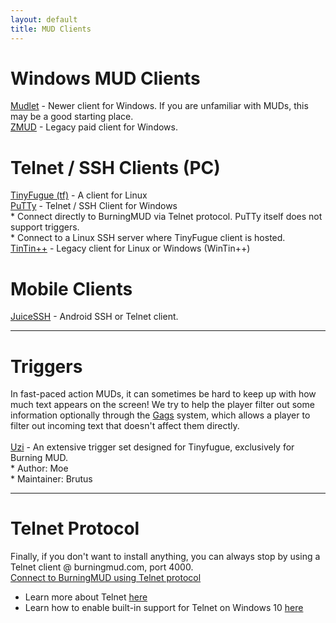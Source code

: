 ```yaml
---
layout: default
title: MUD Clients
---
```


# Windows MUD Clients

[Mudlet](https://www.mudlet.org/) - Newer client for Windows. If you are unfamiliar with MUDs, this may be a good starting place.<br />
[ZMUD](https://www.zuggsoft.com/) - Legacy paid client for Windows.<br />

# Telnet / SSH Clients (PC)
[TinyFugue (tf)](https://tinyfugue.sourceforge.net/) - A client for Linux<br />
[PuTTy](https://putty.org/) - Telnet / SSH Client for Windows<br />
    * Connect directly to BurningMUD via Telnet protocol. PuTTy itself does not support triggers.<br />
    * Connect to a Linux SSH server where TinyFugue client is hosted.<br />
[TinTin++](https://tintin.mudhalla.net/) - Legacy client for Linux or Windows (WinTin++)<br />

# Mobile Clients
[JuiceSSH](https://juicessh.com/) - Android SSH or Telnet client.

* * *

# Triggers
In fast-paced action MUDs, it can sometimes be hard to keep up with how much text appears on the screen! We try to help the player filter out some information optionally through the [Gags](help.markdown) system, which allows a player to filter out incoming text that doesn't affect them directly.<br />
<br />
[Uzi](https://github.com/tollofsen/uzi) - An extensive trigger set designed for Tinyfugue, exclusively for Burning MUD.<br />
    * Author: Moe<br />
    * Maintainer: Brutus<br />

* * *

# Telnet Protocol
Finally, if you don't want to install anything, you can always stop by using a Telnet client @ burningmud.com, port 4000.<br />
[Connect to BurningMUD using Telnet protocol](telnet://burningmud.com:4000)<br />
* Learn more about Telnet [here](https://learn.microsoft.com/en-us/windows-server/administration/windows-commands/telnet)<br />
* Learn how to enable built-in support for Telnet on Windows 10 [here](https://social.technet.microsoft.com/wiki/contents/articles/38433.windows-10-enabling-telnet-client.aspx)